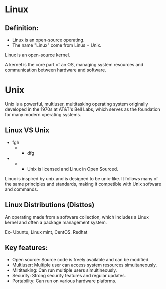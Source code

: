 # Linux


## Definition:

+ Linux is an open-source operating.
+ The name "Linux" come from Linus + Unix.

Linux is an open-source kernel. 

A kernel is the core part of an OS, managing system resources and communication between hardware and software.


# Unix

Unix is a powerful, multiuser, multitasking operating system originally developed in 
the 1970s at AT&T's Bell Labs, which serves as the foundation for many modern operating systems.


## Linux VS Unix
+ fgh
    + +  dfg
+ + + Unix is licensed and Linux in Open Sourced.

Linux is inspired by unix and is designed to be unix-like. It follows many of the same principles and standards, making it competible with Unix software and commands.


## Linux Distributions (Disttos)

An operating made from a software collection, which includes a Linux kernel and often a package management system.

Ex- Ubuntu, Linux mint, CentOS. Redhat


## Key features:

+ Open source: Source code is freely available and can be modified.
+ Multiuser: Multiple user can access system resources simultaneously.
+ Miltitasking: Can run multiple users simultineously.
+ Security: Strong security features and regular updates.
+ Portability: Can run on various hardware plaforms.